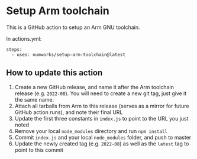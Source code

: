 # Setup Arm toolchain

This is a GitHub action to setup an Arm GNU toolchain.

In actions.yml:

```
steps:
  - uses: numworks/setup-arm-toolchain@latest
```

## How to update this action

1. Create a new GitHub release, and name it after the Arm toolchain release (e.g. `2022-08`). You will need to create a new git tag, just give it the same name.
2. Attach all tarballs from Arm to this release (serves as a mirror for future GitHub action runs), and note their final URL
3. Update the first three constants in `index.js` to point to the URL you just noted
4. Remove your local `node_modules` directory and run `npm install`
5. Commit `index.js` and your local `node_modules` folder, and push to master
7. Update the newly created tag (e.g. `2022-08`) as well as the `latest` tag to point to this commit
